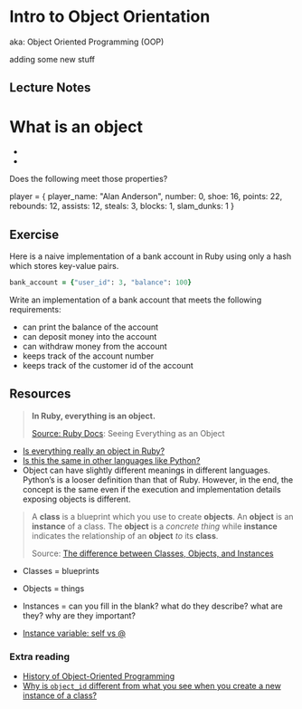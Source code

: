 Intro to Object Orientation
===========================

aka: Object Oriented Programming (OOP)

adding some new stuff


## Lecture Notes

# What is an object
*

*

Does the following meet those properties?

player = {
  player_name: "Alan Anderson",
  number: 0,
  shoe: 16,
  points: 22,
  rebounds: 12,
  assists: 12,
  steals: 3,
  blocks: 1,
  slam_dunks: 1
}

## Exercise

Here is a naive implementation of a bank account in Ruby using only a hash which stores key-value pairs.

```ruby
bank_account = {"user_id": 3, "balance": 100}
```

Write an implementation of a bank account that meets the following requirements:

* can print the balance of the account
* can deposit money into the account
* can withdraw money from the account
* keeps track of the account number
* keeps track of the customer id of the account



## Resources

> **In Ruby, everything is an object.**
>
> [Source: Ruby Docs](https://www.ruby-lang.org/en/about/): Seeing Everything as an Object

- [Is everything really an object in Ruby?](https://stackoverflow.com/questions/3429553/is-everything-an-object-in-ruby)
- [Is this the same in other languages like Python?](https://stackoverflow.com/questions/865911/is-everything-an-object-in-python-like-ruby)
- Object can have slightly different meanings in different languages. Python’s is a looser definition than that of Ruby. However, in the end, the concept is the same even if the execution and implementation details exposing objects is different.

> A **class** is a blueprint which you use to create **objects**. An **object** is an **instance** of a class. The **object** is a _concrete thing_ while **instance** indicates the relationship of an **object** _to_ its **class**.
>
> Source: [The difference between Classes, Objects, and Instances](https://stackoverflow.com/questions/1215881/the-difference-between-classes-objects-and-instances)

- Classes = blueprints
- Objects = things
- Instances = can you fill in the blank? what do they describe? what are they? why are they important?


- [Instance variable: self vs @](https://stackoverflow.com/questions/1693243/instance-variable-self-vs)

### Extra reading

- [History of Object-Oriented Programming](https://en.wikipedia.org/wiki/Object-oriented_programming#History)
- [Why is `object_id` different from what you see when you create a new instance of a class?](https://stackoverflow.com/questions/2818602/in-ruby-why-does-inspect-print-out-some-kind-of-object-id-which-is-different)
